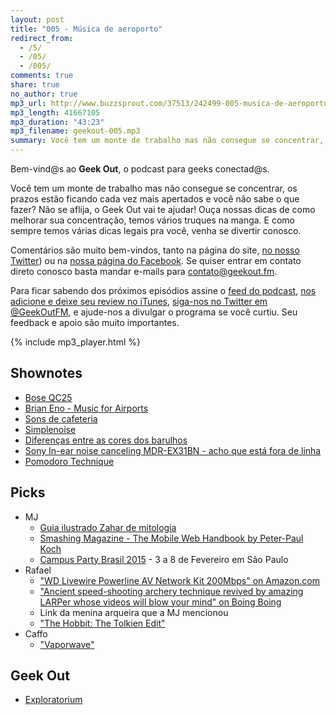 ```yaml
---
layout: post
title: "005 - Música de aeroporto"
redirect_from:
  - /5/
  - /05/
  - /005/
comments: true
share: true
no_author: true
mp3_url: http://www.buzzsprout.com/37513/242499-005-musica-de-aeroporto.mp3
mp3_length: 41667105
mp3_duration: "43:23"
mp3_filename: geekout-005.mp3
summary: Você tem um monte de trabalho mas não consegue se concentrar, os prazos estão ficando cada vez mais apertados e você não sabe o que fazer? Não se aflija, o Geek Out vai te ajudar! Ouça nossas dicas de como melhorar sua concentração, temos vários truques na manga. E como sempre temos várias dicas legais pra você, venha se divertir conosco.
---
```


Bem-vind@s ao **Geek Out**, o podcast para geeks conectad@s.

Você tem um monte de trabalho mas não consegue se concentrar, os prazos estão ficando cada vez mais apertados e você não sabe o que fazer? Não se aflija, o Geek Out vai te ajudar! Ouça nossas dicas de como melhorar sua concentração, temos vários truques na manga. E como sempre temos várias dicas legais pra você, venha se divertir conosco.

Comentários são muito bem-vindos, tanto na página do site, [no nosso Twitter](https://twitter.com/geekoutfm)) ou na [nossa página do Facebook](https://www.facebook.com/geekoutfm). Se quiser entrar em contato direto conosco basta mandar e-mails para [contato@geekout.fm](mailto:contato@geekout.fm).

Para ficar sabendo dos próximos episódios assine o [feed do podcast](/feed.xml), [nos adicione e deixe seu review no iTunes](https://itunes.apple.com/br/podcast/geek-out/id956387481), [siga-nos no Twitter em @GeekOutFM](https://twitter.com/GeekoutFM), e ajude-nos a divulgar o programa se você curtiu. Seu feedback e apoio são muito importantes.

{% include mp3_player.html %}

## Shownotes
* [Bose QC25](http://www.bose.com/controller?url=/shop_online/headphones/noise_cancelling_headphones/quietcomfort_25/index.jsp)
* [Brian Eno - Music for Airports](https://en.wikipedia.org/wiki/Ambient_1:_Music_for_Airports)
* [Sons de cafeteria](https://coffitivity.com/)
* [Simplenoise](http://simplynoise.com/)
* [Diferenças entre as cores dos barulhos](https://en.wikipedia.org/wiki/Colors_of_noise)
* [Sony In-ear noise canceling MDR-EX31BN - acho que está fora de linha](http://www.sony-asia.com/product/mdr-ex31bn)
* [Pomodoro Technique](http://en.wikipedia.org/wiki/Pomodoro_Technique)

## Picks
* MJ
  * [Guia ilustrado Zahar de mitologia](http://www.zahar.com.br/livro/guia-ilustrado-zahar-de-mitologia)
  * [Smashing Magazine - The Mobile Web Handbook by Peter-Paul Koch](https://shop.smashingmagazine.com/mobile-web-handbook.html)
  * [Campus Party Brasil 2015](http://beta.campus-party.org/ediciones/brasil/) - 3 a 8 de Fevereiro em São Paulo
* Rafael
  * ["WD Livewire Powerline AV Network Kit 200Mbps" on Amazon.com](http://www.amazon.com/Livewire-Powerline-Network-Kit-200Mbps/dp/B003VWY0VY)
  * ["Ancient speed-shooting archery technique revived by amazing LARPer whose videos will blow your mind" on Boing Boing](http://boingboing.net/2015/01/23/ancient-speed-shooting-archery.html)
  * Link da menina arqueira que a MJ mencionou
  * ["The Hobbit: The Tolkien Edit"](https://tolkieneditor.wordpress.com/)
* Caffo
  * ["Vaporwave"](http://thump.vice.com/en_ca/words/is-vaporwave-the-next-seapunk)

## Geek Out
* [Exploratorium](http://exploratorium.edu)

